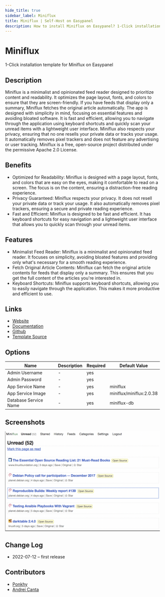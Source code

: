 ```yaml
---
hide_title: true
sidebar_label: Miniflux
title: Miniflux | Self-Host on Easypanel
description: How to install Miniflux on Easypanel? 1-Click installation template for Miniflux on Easypanel
---
```


<!-- generated -->

# Miniflux

1-Click installation template for Miniflux on Easypanel

## Description

Miniflux is a minimalist and opinionated feed reader designed to prioritize content and readability. It optimizes the page layout, fonts, and colors to ensure that they are screen-friendly. If you have feeds that display only a summary, Miniflux fetches the original article automatically. The app is designed with simplicity in mind, focusing on essential features and avoiding bloated software. It is fast and efficient, allowing you to navigate through the application using keyboard shortcuts and quickly scan your unread items with a lightweight user interface. Miniflux also respects your privacy, ensuring that no one resells your private data or tracks your usage. It automatically removes pixel trackers and does not feature any advertising or user tracking. Miniflux is a free, open-source project distributed under the permissive Apache 2.0 License.

## Benefits

- Optimized for Readability: Miniflux is designed with a page layout, fonts, and colors that are easy on the eyes, making it comfortable to read on a screen. The focus is on the content, ensuring a distraction-free reading experience.
- Privacy Guaranteed: Miniflux respects your privacy. It does not resell your private data or track your usage. It also automatically removes pixel trackers, ensuring a secure and private reading experience.
- Fast and Efficient: Miniflux is designed to be fast and efficient. It has keyboard shortcuts for easy navigation and a lightweight user interface that allows you to quickly scan through your unread items.

## Features

- Minimalist Feed Reader: Miniflux is a minimalist and opinionated feed reader. It focuses on simplicity, avoiding bloated features and providing only what's necessary for a smooth reading experience.
- Fetch Original Article Contents: Miniflux can fetch the original article contents for feeds that display only a summary. This ensures that you get the full content of the articles you're interested in.
- Keyboard Shortcuts: Miniflux supports keyboard shortcuts, allowing you to easily navigate through the application. This makes it more productive and efficient to use.

## Links

- [Website](https://miniflux.app/)
- [Documentation](https://miniflux.app/docs/)
- [Github](https://github.com/miniflux)
- [Template Source](https://github.com/easypanel-io/templates/tree/main/templates/miniflux)

## Options

Name | Description | Required | Default Value
-|-|-|-
Admin Username | - | yes | 
Admin Password | - | yes | 
App Service Name | - | yes | miniflux
App Service Image | - | yes | miniflux/miniflux:2.0.38
Database Service Name | - | yes | miniflux-db

## Screenshots

![Miniflux Screenshot](./assets/screenshot.png)

## Change Log

- 2022-07-12 – first release

## Contributors

- [Ponkhy](https://github.com/Ponkhy)
- [Andrei Canta](https://github.com/deiucanta)
